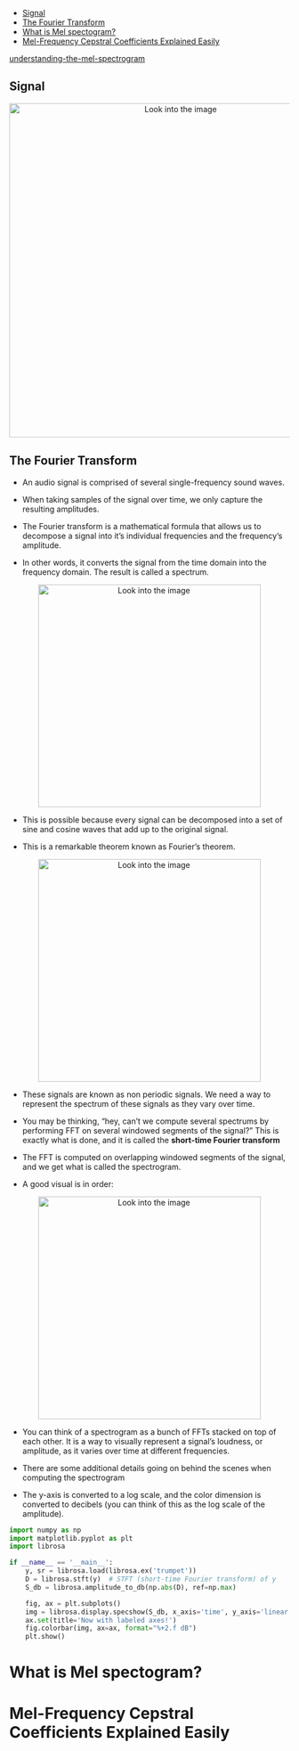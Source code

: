 <!--ts-->
   * [Signal](#signal)
   * [The Fourier Transform](#the-fourier-transform)
* [What is Mel spectogram?](#what-is-mel-spectogram)
* [Mel-Frequency Cepstral Coefficients Explained Easily](#mel-frequency-cepstral-coefficients-explained-easily)

<!-- Created by https://github.com/ekalinin/github-markdown-toc -->
<!-- Added by: gil_diy, at: Sat 01 Apr 2023 03:39:08 PM IDT -->

<!--te-->



[understanding-the-mel-spectrogram](https://medium.com/analytics-vidhya/understanding-the-mel-spectrogram-fca2afa2ce53)


## Signal


<p align="center">
  <img width="600" src="/home/gil_diy/customized-workspace/Ubuntu/useful-resources/images/audio/Signal.png" title="Look into the image">
</p>


## The Fourier Transform

* An audio signal is comprised of several single-frequency sound waves.

* When taking samples of the signal over time, we only capture the resulting amplitudes. 

* The Fourier transform is a mathematical formula that allows us to decompose a signal into it’s individual frequencies and the frequency’s amplitude. 

* In other words, it converts the signal from the time domain into the frequency domain. The result is called a spectrum.

<p align="center">
  <img width="400" src="/home/gil_diy/customized-workspace/Ubuntu/useful-resources/images/audio/fourier_transform.jpg" title="Look into the image">
</p>


* This is possible because every signal can be decomposed into a set of sine and cosine waves that add up to the original signal. 

* This is a remarkable theorem known as Fourier’s theorem.


<p align="center">
  <img width="400" src="/home/gil_diy/customized-workspace/Ubuntu/useful-resources/images/audio/Spectogram.png" title="Look into the image">
</p>


* These signals are known as non periodic signals. We need a way to represent the spectrum of these signals as they vary over time.
* You may be thinking, “hey, can’t we compute several spectrums by performing FFT on several windowed segments of the signal?” This is exactly what is done, and it is called the **short-time Fourier transform**

* The FFT is computed on overlapping windowed segments of the signal, and we get what is called the spectrogram.

* A good visual is in order:


<p align="center">
  <img width="400" src="/home/gil_diy/customized-workspace/Ubuntu/useful-resources/images/audio/short_time_Fourier_transform.jpg" title="Look into the image">
</p>


* You can think of a spectrogram as a bunch of FFTs stacked on top of each other. It is a way to visually represent a signal’s loudness, or amplitude, as it varies over time at different frequencies. 

* There are some additional details going on behind the scenes when computing the spectrogram


*  The y-axis is converted to a log scale, and the color dimension is converted to decibels (you can think of this as the log scale of the amplitude).



```python
import numpy as np
import matplotlib.pyplot as plt
import librosa

if __name__ == '__main__':
    y, sr = librosa.load(librosa.ex('trumpet'))
    D = librosa.stft(y)  # STFT (short-time Fourier transform) of y
    S_db = librosa.amplitude_to_db(np.abs(D), ref=np.max)

    fig, ax = plt.subplots()
    img = librosa.display.specshow(S_db, x_axis='time', y_axis='linear', ax=ax)
    ax.set(title='Now with labeled axes!')
    fig.colorbar(img, ax=ax, format="%+2.f dB")
    plt.show()
```


# What is Mel spectogram?




# Mel-Frequency Cepstral Coefficients Explained Easily